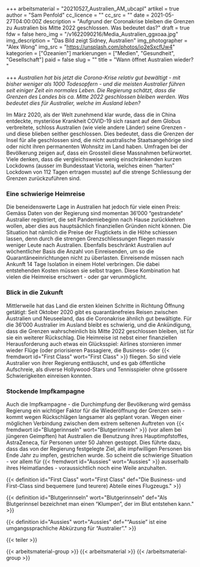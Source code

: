 +++
arbeitsmaterial = "20210527_Australien_AM_ubcapl"
artikel = true
author = "Sam Penfold"
cc_licence = ""
cc_src = ""
date = 2021-05-27T04:00:00Z
description = "Aufgrund der Coronakrise bleiben die Grenzen zu Australien bis Mitte 2022 geschlossen. Was bedeutet das?"
draft = true
fdw = false
hero_img = "/v1622090216/Media_Australien_ggxoaa.jpg"
img_description = "Das Bild zeigt Sidney, Australien"
img_photographer = "Alex Wong"
img_src = "https://unsplash.com/photos/io2eSxcfUw4"
kategorien = ["Ozeanien"]
markierungen = ["Medien", "Gesundheit", "Gesellschaft"]
paid = false
slug = ""
title = "Wann öffnet Australien wieder? "

+++
_Australien hat bis jetzt die Corona-Krise relativ gut bewältigt - mit bisher weniger als 1000 Todesopfern - und die meisten Australier führen seit einiger Zeit ein normales Leben. Die Regierung schätzt, dass die Grenzen des Landes bis ca. Mitte 2022 geschlossen bleiben werden. Was bedeutet dies für Australier, welche im Ausland leben?_

Im März 2020, als der Welt zunehmend klar wurde, dass die in China entdeckte, mysteriöse Krankheit COVID-19 sich rasant auf dem Globus verbreitete, schloss Australien (wie viele andere Länder) seine Grenzen - und diese blieben seither geschlossen. Dies bedeutet, dass die Grenzen der Insel für alle geschlossen sind, die nicht australische Staatsangehörige sind oder nicht ihren permanenten Wohnsitz im Land haben. Umfragen bei der Bevölkerung zeigen auf, dass ein Grossteil diese Massnahmen befürwortet. Viele denken, dass die vergleichsweise wenig einschränkenden kurzen Lockdowns (ausser im Bundesstaat Victoria, welches einen “harten” Lockdown von 112 Tagen ertragen musste) auf die strenge Schliessung der Grenzen zurückzuführen sind.

### Eine schwierige Heimreise

Die beneidenswerte Lage in Australien hat jedoch für viele einen Preis: Gemäss Daten von der Regierung sind momentan 36’000 “gestrandete” Australier registriert, die seit Pandemiebeginn nach Hause zurückkehren wollen, aber dies aus hauptsächlich finanziellen Gründen nicht können. Die Situation hat nämlich die Preise der Flugtickets in die Höhe schiessen lassen, denn durch die strengen Grenzschliessungen fliegen massiv weniger Leute nach Australien. Ebenfalls beschränkt Australien auf wöchentlicher Basis die Anzahl von Einreisenden, um so die Quarantäneeinrichtungen nicht zu überlasten. Einreisende müssen nach Ankunft 14 Tage Isolation in einem Hotel verbringen. Die dabei entstehenden Kosten müssen sie selbst tragen. Diese Kombination hat vielen die Heimreise erschwert - oder gar verunmöglicht.

### Blick in die Zukunft

Mittlerweile hat das Land die ersten kleinen Schritte in Richtung Öffnung getätigt: Seit Oktober 2020 gibt es quarantänefreies Reisen zwischen Australien und Neuseeland, das die Coronakrise ähnlich gut bewältigte. Für die 36’000 Australier im Ausland bleibt es schwierig, und die Ankündigung, dass die Grenzen wahrscheinlich bis Mitte 2022 geschlossen bleiben, ist für sie ein weiterer Rückschlag. Die Heimreise ist nebst einer finanziellen Herausforderung auch etwas ein Glücksspiel: Airlines stornieren immer wieder Flüge (oder priorisieren Passagiere, die Business- oder {{< fremdwort id="First Class" wort="First Class" >}} fliegen. So sind viele Australier von ihrer Regierung enttäuscht, und es gab öffentliche Aufschreie, als diverse Hollywood-Stars und Tennisspieler ohne grössere Schwierigkeiten einreisen konnten.

### Stockende Impfkampagne

Auch die Impfkampagne - die Durchimpfung der Bevölkerung wird gemäss Regierung ein wichtiger Faktor für die Wiederöffnung der Grenzen sein - kommt wegen Rückschlägen langsamer als geplant voran. Wegen einer möglichen Verbindung zwischen dem extrem seltenen Auftreten von {{< fremdwort id="Blutgerinnseln" wort="Blutgerinnseln" >}} (vor allem bei jüngeren Geimpften) hat Australien die Benutzung ihres Hauptimpfstoffes, AstraZeneca, für Personen unter 50 Jahren gestoppt. Dies führte dazu, dass das von der Regierung festgelegte Ziel, alle impfwilligen Personen bis Ende Jahr zu impfen, gestrichen wurde. So scheint die schwierige Situation - vor allem für {{< fremdwort id="Aussies" wort="Aussies" >}} ausserhalb ihres Heimatlandes - voraussichtlich noch eine Weile anzuhalten.

{{< definition id="First Class" wort="First Class" def="Die Business- und First-Class sind bequemere (und teurere) Abteile eines Flugzeugs." >}}

{{< definition id="Blutgerinnseln" wort="Blutgerinnseln" def="Als Blutgerinnsel bezeichnet man einen “Klumpen”, der im Blut entstehen kann." >}}

{{< definition id="Aussies" wort="Aussies" def="“Aussie” ist eine umgangssprachliche Abkürzung für “Australier”." >}}

{{< teiler >}}

{{< arbeitsmaterial-group >}}
{{< arbeitsmaterial >}}
{{< /arbeitsmaterial-group >}}
